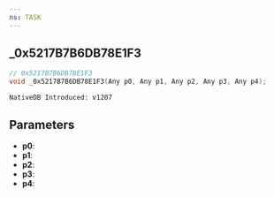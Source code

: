 ```yaml
---
ns: TASK
---
```

## _0x5217B7B6DB78E1F3

```c
// 0x5217B7B6DB78E1F3
void _0x5217B7B6DB78E1F3(Any p0, Any p1, Any p2, Any p3, Any p4);
```

```
NativeDB Introduced: v1207
```

## Parameters
* **p0**:
* **p1**:
* **p2**:
* **p3**:
* **p4**:
